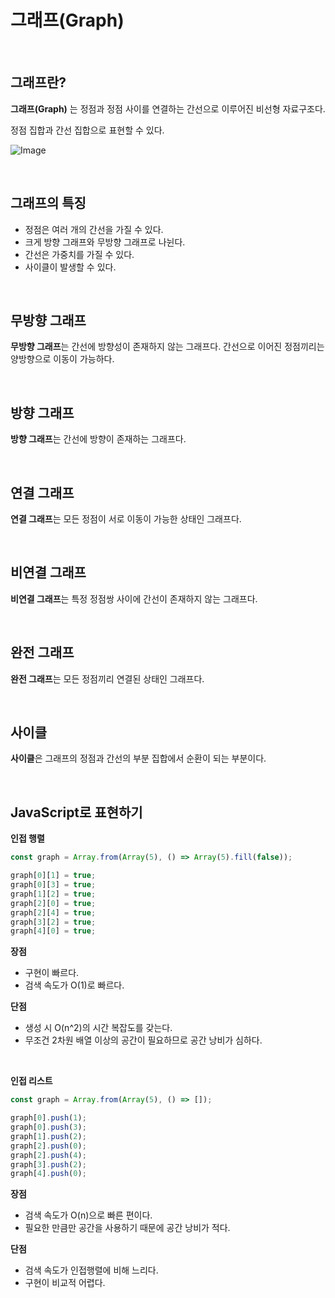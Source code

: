 # 그래프(Graph)

<br />

## 그래프란?

**그래프(Graph)** 는 정점과 정점 사이를 연결하는 간선으로 이루어진 비선형 자료구조다.

정점 집합과 간선 집합으로 표현할 수 있다.

![Image](https://github.com/user-attachments/assets/1d0042ba-67d0-42fd-8f74-91580cfff9dc)

<br />

## 그래프의 특징

- 정점은 여러 개의 간선을 가질 수 있다.
- 크게 방향 그래프와 무방향 그래프로 나뉜다.
- 간선은 가중치를 가질 수 있다.
- 사이클이 발생할 수 있다.

<br />

## 무방향 그래프

**무방향 그래프**는 간선에 방향성이 존재하지 않는 그래프다. 간선으로 이어진 정점끼리는 양방향으로 이동이 가능하다.

<br />

## 방향 그래프

**방향 그래프**는 간선에 방향이 존재하는 그래프다.

<br />

## 연결 그래프

**연결 그래프**는 모든 정점이 서로 이동이 가능한 상태인 그래프다.

<br />

## 비연결 그래프

**비연결 그래프**는 특정 정점쌍 사이에 간선이 존재하지 않는 그래프다.

<br />

## 완전 그래프

**완전 그래프**는 모든 정점끼리 연결된 상태인 그래프다.

<br />

## 사이클

**사이클**은 그래프의 정점과 간선의 부분 집합에서 순환이 되는 부분이다.

<br />

## JavaScript로 표현하기

**인접 행렬**

```jsx
const graph = Array.from(Array(5), () => Array(5).fill(false));

graph[0][1] = true;
graph[0][3] = true;
graph[1][2] = true;
graph[2][0] = true;
graph[2][4] = true;
graph[3][2] = true;
graph[4][0] = true;
```

**장점**

- 구현이 빠르다.
- 검색 속도가 O(1)로 빠르다.

**단점**

- 생성 시 O(n^2)의 시간 복잡도를 갖는다.
- 무조건 2차원 배열 이상의 공간이 필요하므로 공간 낭비가 심하다.

<br />

**인접 리스트**

```jsx
const graph = Array.from(Array(5), () => []);

graph[0].push(1);
graph[0].push(3);
graph[1].push(2);
graph[2].push(0);
graph[2].push(4);
graph[3].push(2);
graph[4].push(0);
```

**장점**

- 검색 속도가 O(n)으로 빠른 편이다.
- 필요한 만큼만 공간을 사용하기 때문에 공간 낭비가 적다.

**단점**

- 검색 속도가 인접행렬에 비해 느리다.
- 구현이 비교적 어렵다.
